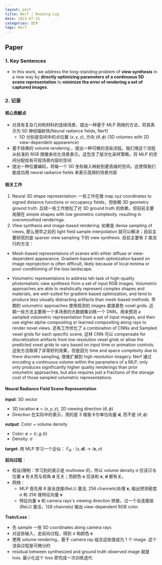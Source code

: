 ```yaml
---
layout: post
title: Nerf | Reading Log
date: 2023-07-16
categories: 技术
tags: Nerf
---
```


## Paper

### 1. Key Sentences

- In this work, we address the long-standing problem of **view synthesis** in a new way by **directly optimizing parameters of a continuous 5D scene representation** to **minimize the error of rendering a set of captured images**.

### 2. 记录

#### 核心贡献点

- 对具有复杂几何和材料的连续场景，提出一种基于 MLP 网络的方法，将其表示为 5D 神经辐射场(Neural radiance fields, Nerf)
    - 5D 分别是空间中的点位置 $(x, y, z)$, 方向 $(\theta, \phi)$ (3D volumes with 2D view-dependent appearence)
- 基于经典的 volume rendering ，提出一种可微的渲染流程。我们用这个流程从标准的 RGB 图像来优化场景表示。这包含了层次化采样策略，将 MLP 的空间分配给有可视场景内容的空间
- 提出一种位置编码，将每一个 5D 坐标输入映射到更高维的空间，这使得我们能成功用 neural radiance fields 来表示高频的场景内容

#### 相关工作

1. Neural 3D shape representation: 一些工作在做 map *xyz* coordinates to signed distance functions or occupancy fields，但依赖 3D geometry ground truth. 后续一些工作放松了对 3D ground truth 的依赖，但目前主要局限在 simple shapes with low geometric complexity. resulting in oversmoothed renderings. 
2. VIew synthesis and image-based rendering: 如果是 dense sampling of views, 那么很早之前的 light field sample interpolation 就可以解决；目前主要研究的是 sparser view sampling 下的 view synthesis. 目前主要有 2 类流行的方法：
  
  - Mesh-based representaions of scenes with eihter diffuse or view-dependent appearance. Gradient-based mesh optimization based on image reprojection is often difficult, likely because of local minima or poor conditioning of the loss landscape.
  
  - Volumetric representaions to address teh task of high-quality photorealistic view synthesis from a set of input RGB images. Volumetric approaches are able to realistically represent complex shapes and materials, are well-suited for gradient-based optimization, and tend to produce less visually distracting artifacts than mesh-based methods. 
  早期的 volumetric approaches 使用观测的 images 直接着色 voxel grids. 近期一些方法主要用一个多场景的大数据集训练一个 DNN，用来预测 a sampled volumetric representation from a set of input images, and then use eigher alpha-compositing or learned compositing along rays to render novel views. 还有工作优化了 a combination of CNNs and Sampled vexel grids for each specific scene, 这样 CNN 可以 compensate for discretization artifacts from low resolution vexel grids or allow the predicted voxel grids to vary based on input time or animation controls.
  这些方法取得了非常好的效果，但是因为 time and space complexity due to there discrete sampling, 很难扩展到 high resolution imagery.
  Nerf 通过 encoding a continuous volume within the parameters of a MLP, only only produces significantly higher quality renderings than prior volumetric approaches, but also requires just a fractiono of the storage cost of those sampled volumetric representations.

#### Neural Radiance Field Scene Representation

**input**: 5D vector
- 3D location $\boldsymbol{x} = (x, y, z)$, 2D viewing direction $(\theta, \phi)$
- Direction 在实际中的表示，用的是 3 维笛卡尔单位向量 $\boldsymbol{d}$, 而不是 $(\theta, \phi)$

**output**: Color + volume density 
- Color: $\boldsymbol{c} = (r, g, b)$
- Density: $\sigma$

**target**: 用 MLP 学习一个近似： $F_{\Theta}: (x, \boldsymbol{d}) \to (\boldsymbol{c}, \sigma)$

**前向过程**：
- 假设/限制：学习到的表示是 multiview 的，所以 <span class="text-highlight">volume density $\sigma$ 应该只与位置 $\boldsymbol{x}$ 有关而与视角 $\boldsymbol{d}$ 无关</span>；而颜色 $\boldsymbol{c}$ 应该和 $\boldsymbol{x}$, $\boldsymbol{d}$ 都有关。
- 网络：
  - MLP 首先用 8 层全连接(ReLU 激活, 256 channels)处理 $\boldsymbol{x}$, 输出预测密度 $\sigma$ 和 256 维特征向量 $\boldsymbol{v}$ 
  - 特征向量 $\boldsymbol{v}$ 和 camera rays's viewing direction 拼接，过一个全连接层(ReLU 激活，128 channels) 输出 view-dependent RGB color.

**Train/Loss**：
- 先 sample 一些 5D coordinates along camera rays
- 对这些输入，走前向过程，得到 $\sigma$ 和颜色 $\boldsymbol{c}$
- 使用 volume rendering，基于 camera ray 组合这些值成为 1 个 image. 这个渲染过程是可微分的
- residual between synthesized and ground truth observed image 就是 loss. 最小化这个 loss 即完成一次训练迭代